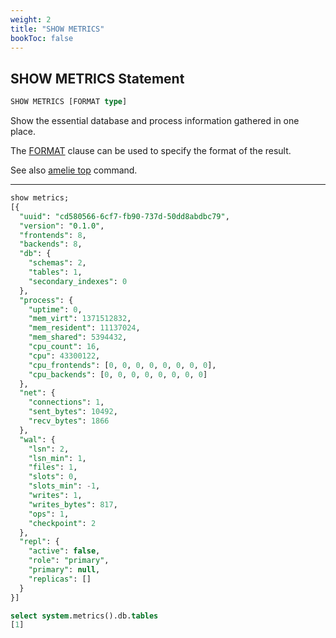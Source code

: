 ```yaml
---
weight: 2
title: "SHOW METRICS"
bookToc: false
---
```


## SHOW METRICS Statement

```SQL
SHOW METRICS [FORMAT type]
```

Show the essential database and process information gathered in one place.

The [FORMAT](/docs/sql/query/format) clause can be used to specify the format of the result.

See also [amelie top](/docs/tutorial/monitoring) command.

---

```SQL
show metrics;
[{
  "uuid": "cd580566-6cf7-fb90-737d-50dd8abdbc79",
  "version": "0.1.0",
  "frontends": 8,
  "backends": 8,
  "db": {
    "schemas": 2,
    "tables": 1,
    "secondary_indexes": 0
  },
  "process": {
    "uptime": 0,
    "mem_virt": 1371512832,
    "mem_resident": 11137024,
    "mem_shared": 5394432,
    "cpu_count": 16,
    "cpu": 43300122,
    "cpu_frontends": [0, 0, 0, 0, 0, 0, 0, 0],
    "cpu_backends": [0, 0, 0, 0, 0, 0, 0, 0]
  },
  "net": {
    "connections": 1,
    "sent_bytes": 10492,
    "recv_bytes": 1866
  },
  "wal": {
    "lsn": 2,
    "lsn_min": 1,
    "files": 1,
    "slots": 0,
    "slots_min": -1,
    "writes": 1,
    "writes_bytes": 817,
    "ops": 1,
    "checkpoint": 2
  },
  "repl": {
    "active": false,
    "role": "primary",
    "primary": null,
    "replicas": []
  }
}]

select system.metrics().db.tables
[1]
```
